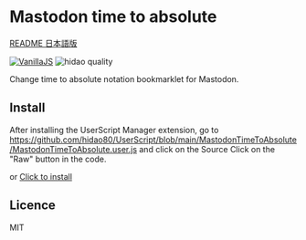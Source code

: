 # Mastodon time to absolute

[README 日本語版](./README_ja.md)

[![VanillaJS](https://img.shields.io/badge/Framework-VanillaJS-blue.svg)](http://vanilla-js.com/)
![hidao quality](https://img.shields.io/badge/hidao-quality-orange.svg)

Change time to absolute notation bookmarklet for Mastodon.

## Install
After installing the UserScript Manager extension, go to https://github.com/hidao80/UserScript/blob/main/MastodonTimeToAbsolute/MastodonTimeToAbsolute.user.js and click on the Source Click on the "Raw" button in the code.

or [Click to install](https://github.com/hidao80/UserScript/raw/main/MastodonTimeToAbsolute/MastodonTimeToAbsolute.user.js)

## Licence

MIT
